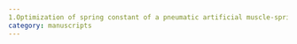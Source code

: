 ```yaml
---
1.Optimization of spring constant of a pneumatic artificial muscle-spring driven antagonistic structure"
category: manuscripts
---
```

